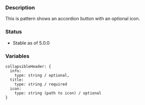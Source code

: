 ### Description
This is pattern shows an accordion button with an optional icon.

### Status
* Stable as of 5.0.0

### Variables
~~~
collapsibleHeader: {
  info: 
    type: string / optional,
  title: 
    type: string / required
  icon: 
    type: string (path to icon) / optional
}
~~~
